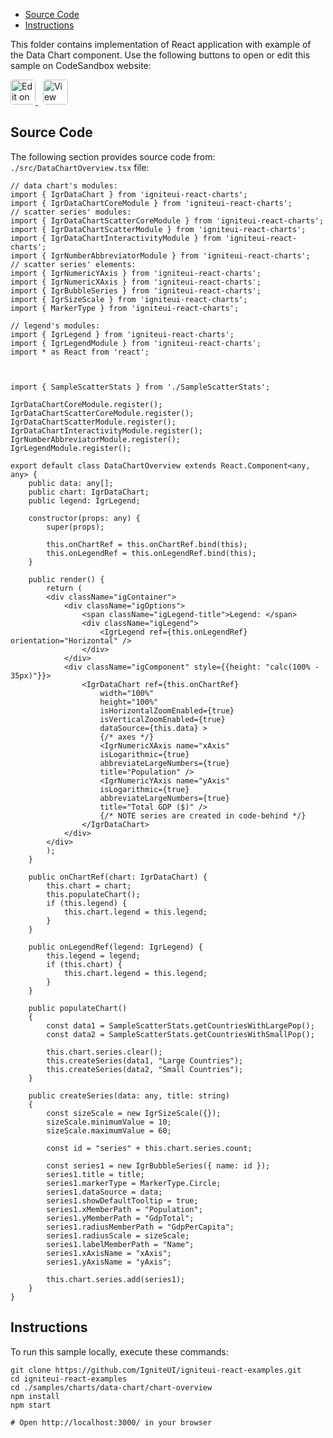 <!-- WARNING Do not change this file because it wil be auto re-generated from template file: -->
<!-- https://github.com/IgniteUI/igniteui-react-examples/tree/master/sample-template-files/ReadMe.md -->

<!-- ## Table of Contents -->
<!-- - [Sample Preview](#Sample-Preview) -->
- [Source Code](#Source-Code)
- [Instructions](#Instructions)

This folder contains implementation of React application with example of the Data Chart component. Use the following buttons to open or edit this sample on CodeSandbox website:

<!-- [Data Chart](https://infragistics.com/Reactsite/components/data-chart.html) -->

<html lang="en" xmlns="http://www.w3.org/1999/xhtml">
    <body>
        <a target="_blank" href="https://codesandbox.io/s/github/IgniteUI/igniteui-react-examples/tree/master/samples/charts/data-chart/chart-overview?fontsize=14&hidenavigation=1&theme=dark&view=preview&file=/src/DataChartOverview.tsx" rel="noopener noreferrer">
            <img height="40px" style="border-radius: 0.3rem" alt="Edit on CodeSandbox" src="https://static.infragistics.com/xplatform/images/sandbox/edit.png"/>
        </a>
        <!-- <a target="_blank"
href="https://codesandbox.io/s/github/IgniteUI/igniteui-react-examples/tree/master/samples/maps/geo-map/binding-csv-points?fontsize=14&hidenavigation=1&theme=dark&view=preview">
            <img alt="Edit Sample" src="https://codesandbox.io/static/img/play-codesandbox.svg"/>
        </a> -->
        <a target="_blank" style="margin-left: 0.5rem"
href="https://codesandbox.io/embed/github/IgniteUI/igniteui-react-examples/tree/master/samples/charts/data-chart/chart-overview?fontsize=14&hidenavigation=1&theme=dark&view=preview&file=/src/DataChartOverview.tsx">
            <img height="40px" style="border-radius: 0.3rem" alt="View on CodeSandbox" src="https://static.infragistics.com/xplatform/images/sandbox/view.png"/>
        </a>
        <!-- <a target="_blank"
href="https://codesandbox.io/embed/github/IgniteUI/igniteui-react-examples/tree/master/samples/maps/geo-map/binding-csv-points?fontsize=14&hidenavigation=1&theme=dark&view=preview">
            <img alt="View on CodeSandbox" src="https://static.infragistics.com/xplatform/images/sandbox/view.png"/>
        </a>
https://codesandbox.io/embed/react-treemap-overview-rtb45
https://codesandbox.io/static/img/play-codesandbox.svg
https://codesandbox.io/embed/react-treemap-overview-rtb45?view=browser -->
    </body>
</html>

<!-- ## Sample Preview -->

<!-- <iframe
  src="https://codesandbox.io/embed/github/IgniteUI/igniteui-react-examples/tree/master/samples/charts/data-chart/chart-overview?fontsize=14&hidenavigation=1&theme=dark&view=preview&file=/src/DataChartOverview.tsx"
  style="width:100%; height:400px; border:0; border-radius: 4px; overflow:hidden;"
  allow="accelerometer; ambient-light-sensor; camera; encrypted-media; geolocation; gyroscope; hid; microphone; midi; payment; usb; vr"
  sandbox="allow-forms allow-modals allow-popups allow-presentation allow-same-origin allow-scripts"
></iframe> -->

## Source Code

The following section provides source code from:
`./src/DataChartOverview.tsx` file:

```tsx
// data chart's modules:
import { IgrDataChart } from 'igniteui-react-charts';
import { IgrDataChartCoreModule } from 'igniteui-react-charts';
// scatter series' modules:
import { IgrDataChartScatterCoreModule } from 'igniteui-react-charts';
import { IgrDataChartScatterModule } from 'igniteui-react-charts';
import { IgrDataChartInteractivityModule } from 'igniteui-react-charts';
import { IgrNumberAbbreviatorModule } from 'igniteui-react-charts';
// scatter series' elements:
import { IgrNumericYAxis } from 'igniteui-react-charts';
import { IgrNumericXAxis } from 'igniteui-react-charts';
import { IgrBubbleSeries } from 'igniteui-react-charts';
import { IgrSizeScale } from 'igniteui-react-charts';
import { MarkerType } from 'igniteui-react-charts';

// legend's modules:
import { IgrLegend } from 'igniteui-react-charts';
import { IgrLegendModule } from 'igniteui-react-charts';
import * as React from 'react';



import { SampleScatterStats } from './SampleScatterStats';

IgrDataChartCoreModule.register();
IgrDataChartScatterCoreModule.register();
IgrDataChartScatterModule.register();
IgrDataChartInteractivityModule.register();
IgrNumberAbbreviatorModule.register();
IgrLegendModule.register();

export default class DataChartOverview extends React.Component<any, any> {
    public data: any[];
    public chart: IgrDataChart;
    public legend: IgrLegend;

    constructor(props: any) {
        super(props);

        this.onChartRef = this.onChartRef.bind(this);
        this.onLegendRef = this.onLegendRef.bind(this);
    }

    public render() {
        return (
        <div className="igContainer">
            <div className="igOptions">
                <span className="igLegend-title">Legend: </span>
                <div className="igLegend">
                    <IgrLegend ref={this.onLegendRef} orientation="Horizontal" />
                </div>
            </div>
            <div className="igComponent" style={{height: "calc(100% - 35px)"}}>
                <IgrDataChart ref={this.onChartRef}
                    width="100%"
                    height="100%"
                    isHorizontalZoomEnabled={true}
                    isVerticalZoomEnabled={true}
                    dataSource={this.data} >
                    {/* axes */}
                    <IgrNumericXAxis name="xAxis"
                    isLogarithmic={true}
                    abbreviateLargeNumbers={true}
                    title="Population" />
                    <IgrNumericYAxis name="yAxis"
                    isLogarithmic={true}
                    abbreviateLargeNumbers={true}
                    title="Total GDP ($)" />
                    {/* NOTE series are created in code-behind */}
                </IgrDataChart>
            </div>
        </div>
        );
    }

    public onChartRef(chart: IgrDataChart) {
        this.chart = chart;
        this.populateChart();
        if (this.legend) {
            this.chart.legend = this.legend;
        }
    }

    public onLegendRef(legend: IgrLegend) {
        this.legend = legend;
        if (this.chart) {
            this.chart.legend = this.legend;
        }
    }

    public populateChart()
    {
        const data1 = SampleScatterStats.getCountriesWithLargePop();
        const data2 = SampleScatterStats.getCountriesWithSmallPop();

        this.chart.series.clear();
        this.createSeries(data1, "Large Countries");
        this.createSeries(data2, "Small Countries");
    }

    public createSeries(data: any, title: string)
    {
        const sizeScale = new IgrSizeScale({});
        sizeScale.minimumValue = 10;
        sizeScale.maximumValue = 60;

        const id = "series" + this.chart.series.count;

        const series1 = new IgrBubbleSeries({ name: id });
        series1.title = title;
        series1.markerType = MarkerType.Circle;
        series1.dataSource = data;
        series1.showDefaultTooltip = true;
        series1.xMemberPath = "Population";
        series1.yMemberPath = "GdpTotal";
        series1.radiusMemberPath = "GdpPerCapita";
        series1.radiusScale = sizeScale;
        series1.labelMemberPath = "Name";
        series1.xAxisName = "xAxis";
        series1.yAxisName = "yAxis";

        this.chart.series.add(series1);
    }
}

```

## Instructions
To run this sample locally, execute these commands:

```
git clone https://github.com/IgniteUI/igniteui-react-examples.git
cd igniteui-react-examples
cd ./samples/charts/data-chart/chart-overview
npm install
npm start

# Open http://localhost:3000/ in your browser
```

